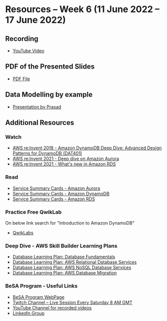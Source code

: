 # Resources – Week 6 (11 June 2022 – 17 June 2022)
## Recording
* [YouTube Video](https://www.youtube.com/channel/UCWWO3yt3b5R_LrWHReU0b-g)

## PDF of the Presented Slides
* [PDF File](https://github.com/become-a-solutions-architect/become-a-solutions-architect.github.io/blob/main/resources/assets/6/Week%2006.pdf)

## Data Modelling by example 
* [Presentation by Prasad](https://github.com/become-a-solutions-architect/become-a-solutions-architect.github.io/blob/main/resources/assets/6/Week%2006%20-%20Data%20Modelling%20by%20Example.pdf)
<!--- 
## Tips to get your resume shortlisted at Amazon 
* [Presentation by James](https://github.com/become-a-solutions-architect/become-a-solutions-architect.github.io/blob/main/resources/assets/6/Week%2006.pdf)
-->

## Additional Resources 

### Watch
* [AWS re:Invent 2018 - Amazon DynamoDB Deep Dive: Advanced Design Patterns for DynamoDB (DAT401)](https://www.youtube.com/watch?v=HaEPXoXVf2k)
* [AWS re:Invent 2021 - Deep dive on Amazon Aurora](https://www.youtube.com/watch?v=SEXbvl2oQGs)
* [AWS re:Invent 2021 - What's new in Amazon RDS](https://www.youtube.com/watch?v=gA8VGmgPrEI)

### Read
* [Service Summary Cards - Amazon Aurora](https://github.com/become-a-solutions-architect/become-a-solutions-architect.github.io/blob/main/resources/assets/6/Amazon%20Aurora%20-%20Service%20Summary%20Card.pdf)
* [Service Summary Cards - Amazon DynamoDB](https://github.com/become-a-solutions-architect/become-a-solutions-architect.github.io/blob/main/resources/assets/6/Amazon%20DynamoDB%20-%20Service%20Summary%20Card.pdf)
* [Service Summary Cards - Amazon RDS](https://github.com/become-a-solutions-architect/become-a-solutions-architect.github.io/blob/main/resources/assets/6/Amazon%20RDS%20-%20Service%20Summary%20Card.pdf)

### Practice Free QwikLab
On below link search for "Introduction to Amazon DynamoDB"
* [QwikLabs](https://amazon.qwiklabs.com/catalog)

### Deep Dive - AWS Skill Builder Learning Plans
* [Database Learning Plan: Database Fundamentals](https://explore.skillbuilder.aws/learn/public/learning_plan/view/14/database-learning-plan-database-fundamentals)
* [Database Learning Plan: AWS Relational Database Services](https://explore.skillbuilder.aws/learn/public/learning_plan/view/81/database-learning-plan-aws-relational-database-services)
* [Database Learning Plan: AWS NoSQL Database Services](https://explore.skillbuilder.aws/learn/public/learning_plan/view/80/database-learning-plan-aws-nosql-database-services)
* [Database Learning Plan: AWS Database Migration](https://explore.skillbuilder.aws/learn/public/learning_plan/view/79/database-learning-plan-aws-database-migration)

### BeSA Program - Useful Links
* [BeSA Program WebPage](https://become-a-solutions-architect.github.io/)
* [Twitch Channel – Live Session Every Saturday 8 AM GMT](https://www.twitch.tv/besaprogram)
* [YouTube Channel for recorded videos](https://www.youtube.com/channel/UCWWO3yt3b5R_LrWHReU0b-g)
* [LinkedIn Group](https://www.linkedin.com/groups/9179284/)
